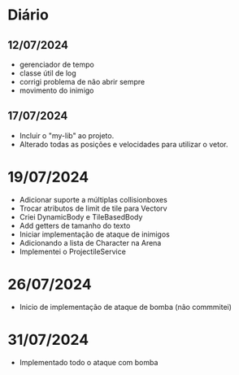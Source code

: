 # Diário

## 12/07/2024

- gerenciador de tempo
- classe útil de log
- corrigi problema de não abrir sempre
- movimento do inimigo

## 17/07/2024

- Incluir o "my-lib" ao projeto.
- Alterado todas as posições e velocidades para utilizar o vetor.

# 19/07/2024

- Adicionar suporte a múltiplas collisionboxes
- Trocar atributos de limit de tile para Vectorv
- Criei DynamicBody e TileBasedBody
- Add getters de tamanho do texto
- Iniciar implementação de ataque de inimigos
- Adicionando a lista de Character na Arena
- Implementei o ProjectileService

# 26/07/2024

- Inicio de implementação de ataque de bomba (não commmitei)

# 31/07/2024

- Implementado todo o ataque com bomba
